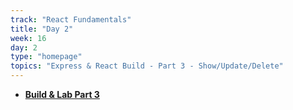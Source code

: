 ```yaml
---
track: "React Fundamentals"
title: "Day 2"
week: 16
day: 2
type: "homepage"
topics: "Express & React Build - Part 3 - Show/Update/Delete"
---
```


- [**Build & Lab Part 3**](/react-fundamentals/week-15/day-3/lecture/)
